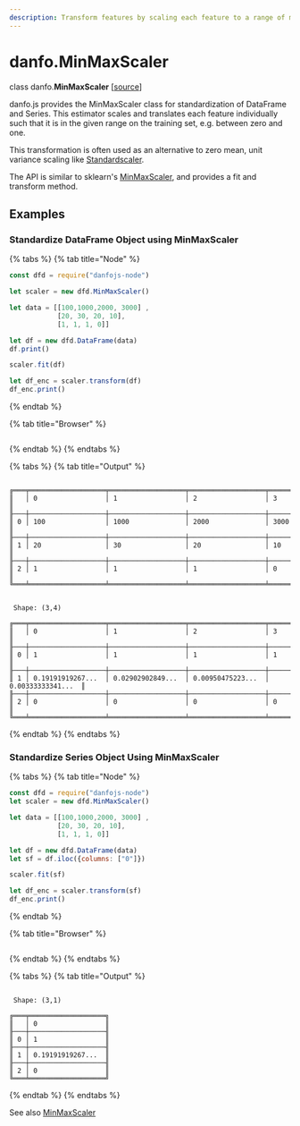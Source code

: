 ```yaml
---
description: Transform features by scaling each feature to a range of max and min values.
---
```


# danfo.MinMaxScaler

class danfo.**MinMaxScaler** \[[source](https://github.com/opensource9ja/danfojs/blob/fe56860b0a303d218d60ba71dee6abf594401556/danfojs/src/core/frame.js#L254)\]

danfo.js provides the MinMaxScaler class for standardization of DataFrame and Series. This estimator scales and translates each feature individually such that it is in the given range on the training set, e.g. between zero and one.

This transformation is often used as an alternative to zero mean, unit variance scaling like [Standardscaler](danfo.standardscaler.md).

The API is similar to sklearn's [MinMaxScaler](https://scikit-learn.org/stable/modules/generated/sklearn.preprocessing.MinMaxScaler.html?highlight=minmaxscaler#sklearn.preprocessing.MinMaxScaler), and provides a fit and transform method.

## **Examples**

### Standardize DataFrame Object using MinMaxScaler

{% tabs %}
{% tab title="Node" %}
```javascript
const dfd = require("danfojs-node")

let scaler = new dfd.MinMaxScaler()

let data = [[100,1000,2000, 3000] ,
            [20, 30, 20, 10],
            [1, 1, 1, 0]]

let df = new dfd.DataFrame(data)
df.print()

scaler.fit(df)

let df_enc = scaler.transform(df)
df_enc.print()

```
{% endtab %}

{% tab title="Browser" %}
```

```
{% endtab %}
{% endtabs %}

{% tabs %}
{% tab title="Output" %}
```text

╔═══╤═══════════════════╤═══════════════════╤═══════════════════╤═══════════════════╗
║   │ 0                 │ 1                 │ 2                 │ 3                 ║
╟───┼───────────────────┼───────────────────┼───────────────────┼───────────────────╢
║ 0 │ 100               │ 1000              │ 2000              │ 3000              ║
╟───┼───────────────────┼───────────────────┼───────────────────┼───────────────────╢
║ 1 │ 20                │ 30                │ 20                │ 10                ║
╟───┼───────────────────┼───────────────────┼───────────────────┼───────────────────╢
║ 2 │ 1                 │ 1                 │ 1                 │ 0                 ║
╚═══╧═══════════════════╧═══════════════════╧═══════════════════╧═══════════════════╝


 Shape: (3,4)

╔═══╤═══════════════════╤═══════════════════╤═══════════════════╤═══════════════════╗
║   │ 0                 │ 1                 │ 2                 │ 3                 ║
╟───┼───────────────────┼───────────────────┼───────────────────┼───────────────────╢
║ 0 │ 1                 │ 1                 │ 1                 │ 1                 ║
╟───┼───────────────────┼───────────────────┼───────────────────┼───────────────────╢
║ 1 │ 0.19191919267...  │ 0.02902902849...  │ 0.00950475223...  │ 0.00333333341...  ║
╟───┼───────────────────┼───────────────────┼───────────────────┼───────────────────╢
║ 2 │ 0                 │ 0                 │ 0                 │ 0                 ║
╚═══╧═══════════════════╧═══════════════════╧═══════════════════╧═══════════════════╝
```
{% endtab %}
{% endtabs %}

### Standardize Series Object Using MinMaxScaler

{% tabs %}
{% tab title="Node" %}
```javascript
const dfd = require("danfojs-node")
let scaler = new dfd.MinMaxScaler()

let data = [[100,1000,2000, 3000] ,
            [20, 30, 20, 10],
            [1, 1, 1, 0]]

let df = new dfd.DataFrame(data)
let sf = df.iloc({columns: ["0"]})

scaler.fit(sf)

let df_enc = scaler.transform(sf)
df_enc.print()

```
{% endtab %}

{% tab title="Browser" %}
```

```
{% endtab %}
{% endtabs %}

{% tabs %}
{% tab title="Output" %}
```text

 Shape: (3,1)

╔═══╤═══════════════════╗
║   │ 0                 ║
╟───┼───────────────────╢
║ 0 │ 1                 ║
╟───┼───────────────────╢
║ 1 │ 0.19191919267...  ║
╟───┼───────────────────╢
║ 2 │ 0                 ║
╚═══╧═══════════════════╝
```
{% endtab %}
{% endtabs %}

See also [MinMaxScaler](danfo.minmaxscaler.md)
